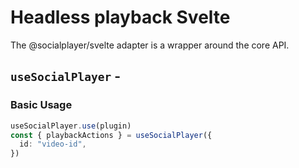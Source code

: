 <script setup>
import BundleSize from '../../components/BundleSize.vue'
</script>

# Headless playback Svelte

The @socialplayer/svelte adapter is a wrapper around the core API.

## `useSocialPlayer` - <BundleSize func="useSocialPlayer" pkg="@socialplayer/svelte" />

### Basic Usage

```ts
useSocialPlayer.use(plugin)
const { playbackActions } = useSocialPlayer({
  id: "video-id",
})
```
